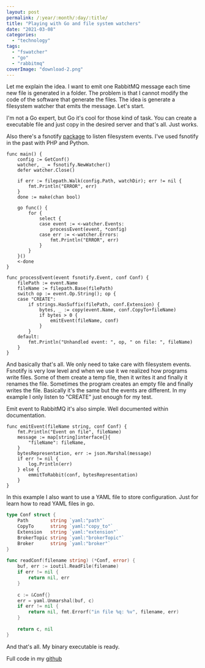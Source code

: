 ```yaml
---
layout: post
permalink: /:year/:month/:day/:title/
title: "Playing with Go and file system watchers"
date: "2021-03-08"
categories: 
  - "technology"
tags: 
  - "fswatcher"
  - "go"
  - "rabbitmq"
coverImage: "download-2.png"
---
```


Let me explain the idea. I want to emit one RabbitMQ message each time new file is generated in a folder. The problem is that I cannot modify the code of the software that generate the files. The idea is generate a filesystem watcher that emits the message. Let's start.

I'm not a Go expert, but Go it's cool for those kind of task. You can create a executable file and just copy in the desired server and that's all. Just works.

Also there's a fsnotify [package](github.com/fsnotify/fsnotify) to listen filesystem events. I've used fsnotify in the past with PHP and Python.

```golang
func main() {
    config := GetConf()
    watcher, _ = fsnotify.NewWatcher()
    defer watcher.Close()
 
    if err := filepath.Walk(config.Path, watchDir); err != nil {
        fmt.Println("ERROR", err)
    }
    done := make(chan bool)
 
    go func() {
        for {
            select {
            case event := <-watcher.Events:
                processEvent(event, *config)
            case err := <-watcher.Errors:
                fmt.Println("ERROR", err)
            }
        }
    }()
    <-done
}
 
func processEvent(event fsnotify.Event, conf Conf) {
    filePath := event.Name
    fileName := filepath.Base(filePath)
    switch op := event.Op.String(); op {
    case "CREATE":
        if strings.HasSuffix(filePath, conf.Extension) {
            bytes, _ := copy(event.Name, conf.CopyTo+fileName)
            if bytes > 0 {
                emitEvent(fileName, conf)
            }
        }
    default:
        fmt.Println("Unhandled event: ", op, " on file: ", fileName)
    }
}
```

And basically that's all. We only need to take care with filesystem events. Fsnotify is very low level and when we use it we realized how programs write files. Some of them create a temp file, then it writes it and finally it renames the file. Sometimes the program creates an empty file and finally writes the file. Basically it's the same but the events are different. In my example I only listen to "CREATE" just enough for my test.

Emit event to RabbitMQ it's also simple. Well documented within documentation.

```golang
func emitEvent(fileName string, conf Conf) {
    fmt.Println("Event on file", fileName)
    message := map[string]interface{}{
        "fileName": fileName,
    }
    bytesRepresentation, err := json.Marshal(message)
    if err != nil {
        log.Println(err)
    } else {
        emmitToRabbit(conf, bytesRepresentation)
    }
}
```

In this example I also want to use a YAML file to store configuration. Just for learn how to read YAML files in go.

```go
type Conf struct {
    Path        string `yaml:"path"`
    CopyTo      string `yaml:"copy_to"`
    Extension   string `yaml:"extension"`
    BrokerTopic string `yaml:"brokerTopic"`
    Broker      string `yaml:"broker"`
}
 
func readConf(filename string) (*Conf, error) {
    buf, err := ioutil.ReadFile(filename)
    if err != nil {
        return nil, err
    }
 
    c := &Conf{}
    err = yaml.Unmarshal(buf, c)
    if err != nil {
        return nil, fmt.Errorf("in file %q: %v", filename, err)
    }
 
    return c, nil
}
```

And that's all. My binary executable is ready.

Full code in my [github](https://github.com/gonzalo123/gofswatcher)
